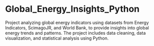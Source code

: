 # Global_Energy_Insights_Python
Project analyzing global energy indicators using datasets from Energy Indicators, ScimagoJR, and World Bank, to provide insights into global energy trends and patterns. The project includes data cleaning, data visualization, and statistical analysis using Python.
